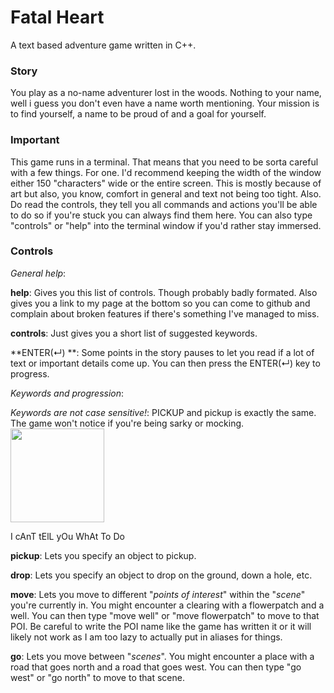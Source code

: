 # Fatal Heart

A text based adventure game written in C++.

### Story

You play as a no-name adventurer lost in the woods. Nothing to your name, well i guess you don't even have a name worth mentioning.
Your mission is to find yourself, a name to be proud of and a goal for yourself.

### Important

This game runs in a terminal. That means that you need to be sorta careful with a few things. For one. I'd recommend keeping the width of the window either 150 "characters" wide or the entire screen. This is mostly because of art but also, you know, comfort in general and text not being too tight.
Also. Do read the controls, they tell you all commands and actions you'll be able to do so if you're stuck you can always find them here. You can also type "controls" or "help" into the terminal window if you'd rather stay immersed.

### Controls

*General help*:

**help**: Gives you this list of controls. Though probably badly formated. Also gives you a link to my page at the bottom so you can come to github and complain about broken features if there's something I've managed to miss.

**controls**: Just gives you a short list of suggested keywords.

**ENTER(↵) **: Some points in the story pauses to let you read if a lot of text or important details come up. You can then press the ENTER(↵) key to progress.

*Keywords and progression*:

*Keywords are not case sensitive!*: PICKUP and pickup is exactly the same. The game won't notice if you're being sarky or mocking.
<img src="https://i.kym-cdn.com/photos/images/newsfeed/001/255/479/85b.png" width="150">

I cAnT tElL yOu WhAt To Do


**pickup**: Lets you specify an object to pickup.

**drop**: Lets you specify an object to drop on the ground, down a hole, etc.

**move**: Lets you move to different "*points of interest*" within the "*scene*" you're currently in. You might encounter a clearing with a flowerpatch and a well. You can then type "move well" or "move flowerpatch" to move to that POI. Be careful to write the POI name like the game has written it or it will likely not work as I am too lazy to actually put in aliases for things.

**go**: Lets you move between "*scenes*". You might encounter a place with a road that goes north and a road that goes west. You can then type "go west" or "go north" to move to that scene. 

